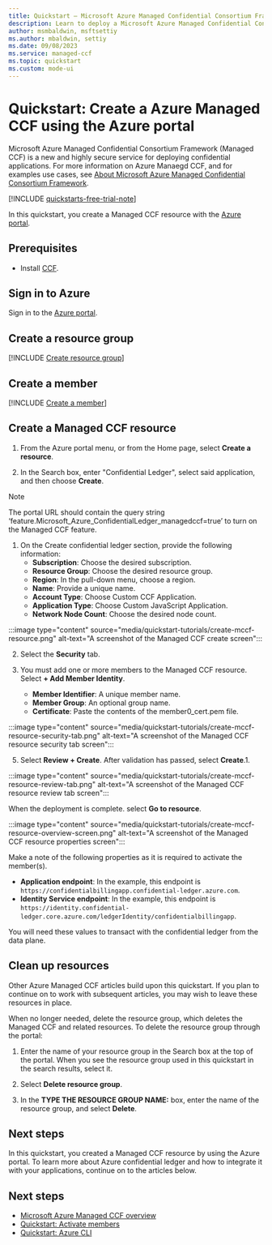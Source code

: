 ```yaml
---
title: Quickstart – Microsoft Azure Managed Confidential Consortium Framework with the Azure portal
description: Learn to deploy a Microsoft Azure Managed Confidential Consortium Framework resource through the Azure portal
author: msmbaldwin, msftsettiy
ms.author: mbaldwin, settiy
ms.date: 09/08/2023
ms.service: managed-ccf
ms.topic: quickstart
ms.custom: mode-ui
---
```


# Quickstart: Create a Azure Managed CCF using the Azure portal

Microsoft Azure Managed Confidential Consortium Framework (Managed CCF) is a new and highly secure service for deploying confidential applications. For more information on Azure Manaegd CCF, and for examples use cases, see [About Microsoft Azure Managed Confidential Consortium Framework](overview.md).

[!INCLUDE [quickstarts-free-trial-note](../../includes/quickstarts-free-trial-note.md)]

In this quickstart, you create a Managed CCF resource with the [Azure portal](https://portal.azure.com).

## Prerequisites

- Install [CCF](https://microsoft.github.io/CCF/main/build_apps/install_bin.html).

## Sign in to Azure

Sign in to the [Azure portal](https://portal.azure.com).

## Create a resource group

[!INCLUDE [Create resource group](../../includes/powershell-rg-create.md)]

## Create a member

[!INCLUDE [Create a member](includes/create-member.md)]

## Create a Managed CCF resource

1. From the Azure portal menu, or from the Home page, select **Create a resource**.

2. In the Search box, enter "Confidential Ledger", select said application, and then choose **Create**.

> [!Note]
> The portal URL should contain the query string ‘feature.Microsoft_Azure_ConfidentialLedger_managedccf=true’ to turn on the Managed CCF feature.

1. On the Create confidential ledger section, provide the following information:
    - **Subscription**: Choose the desired subscription.
    - **Resource Group**: Choose the desired resource group.
    - **Region**: In the pull-down menu, choose a region.
    - **Name**: Provide a unique name.
    - **Account Type**: Choose Custom CCF Application.
    - **Application Type**: Choose Custom JavaScript Application.
    - **Network Node Count**: Choose the desired node count.

:::image type="content" source="media/quickstart-tutorials/create-mccf-resource.png" alt-text="A screenshot of the Managed CCF create screen":::
       
2. Select the **Security** tab.

3. You must add one or more members to the Managed CCF resource. Select **+ Add Member Identity**.
    - **Member Identifier**: A unique member name.
    - **Member Group**: An optional group name.
    - **Certificate**: Paste the contents of the member0_cert.pem file.

:::image type="content" source="media/quickstart-tutorials/create-mccf-resource-security-tab.png" alt-text="A screenshot of the Managed CCF resource security tab screen":::

5. Select **Review + Create**. After validation has passed, select **Create**.1. 

:::image type="content" source="media/quickstart-tutorials/create-mccf-resource-review-tab.png" alt-text="A screenshot of the Managed CCF resource review tab screen":::

When the deployment is complete. select **Go to resource**.

:::image type="content" source="media/quickstart-tutorials/create-mccf-resource-overview-screen.png" alt-text="A screenshot of the Managed CCF resource properties screen":::

Make a note of the following properties as it is required to activate the member(s). 

- **Application endpoint**: In the example, this endpoint is `https://confidentialbillingapp.confidential-ledger.azure.com`.
- **Identity Service endpoint**: In the example, this endpoint is `https://identity.confidential-ledger.core.azure.com/ledgerIdentity/confidentialbillingapp`.

You will need these values to transact with the confidential ledger from the data plane.
 
## Clean up resources

Other Azure Managed CCF articles build upon this quickstart. If you plan to continue on to work with subsequent articles, you may wish to leave these resources in place. 

When no longer needed, delete the resource group, which deletes the Managed CCF and related resources. To delete the resource group through the portal:

1.	Enter the name of your resource group in the Search box at the top of the portal. When you see the resource group used in this quickstart in the search results, select it.

1.	Select **Delete resource group**.

1.	In the **TYPE THE RESOURCE GROUP NAME:** box, enter the name of the resource group, and select **Delete**.

## Next steps

In this quickstart, you created a Managed CCF resource by using the Azure portal. To learn more about Azure confidential ledger and how to integrate it with your applications, continue on to the articles below.

## Next steps

- [Microsoft Azure Managed CCF overview](overview.md)
- [Quickstart: Activate members](activate-members.md)
- [Quickstart: Azure CLI](quickstart-cli.md)